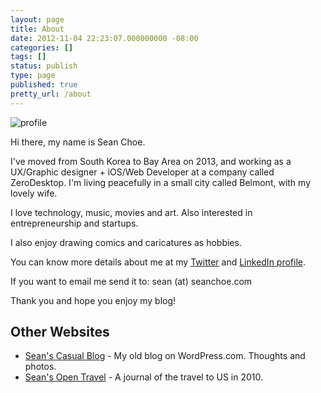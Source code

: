 ```yaml
---
layout: page
title: About
date: 2012-11-04 22:23:07.000000000 -08:00
categories: []
tags: []
status: publish
type: page
published: true
pretty_url: /about
---
```

<div class="center">
	<img src="{{ site.baseurl }}/assets/profile.png" alt="profile" />
</div>

Hi there, my name is Sean Choe.

I've moved from South Korea to Bay Area on 2013, and working as a UX/Graphic designer + iOS/Web Developer at a company called ZeroDesktop. I'm living peacefully in a small city called Belmont, with my lovely wife.

I love technology, music, movies and art. Also interested in entrepreneurship and startups.

I also enjoy drawing comics and caricatures as hobbies.

You can know more details about me at my [Twitter](http://twitter.com/seanchoe) and [LinkedIn profile](http://linkedin.com/in/seanchoe).

If you want to email me send it to: sean (at) seanchoe.com

Thank you and hope you enjoy my blog!

Other Websites
--------------

- [Sean's Casual Blog](http://seanchoe.wordpress.com) - My old blog on WordPress.com. Thoughts and photos.
- [Sean's Open Travel](http://seanopentravel.wordpress.com/) - A journal of the travel to US in 2010.
